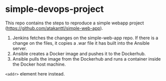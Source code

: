 # simple-devops-project
This repo contains the steps to reproduce a simple webapp project (https://github.com/atakanttl/simple-web-app).
> 
1. Jenkins fetches the changes on the simple-web-app repo. If there is a change on the files, it copies a .war file it has built into the Ansible server.
2. Ansible creates a Docker image and pushes it to the Dockerhub.
3. Ansible pulls the image from the Dockerhub and runs a container inside the Docker host machine.



`<addr>` element here instead.
